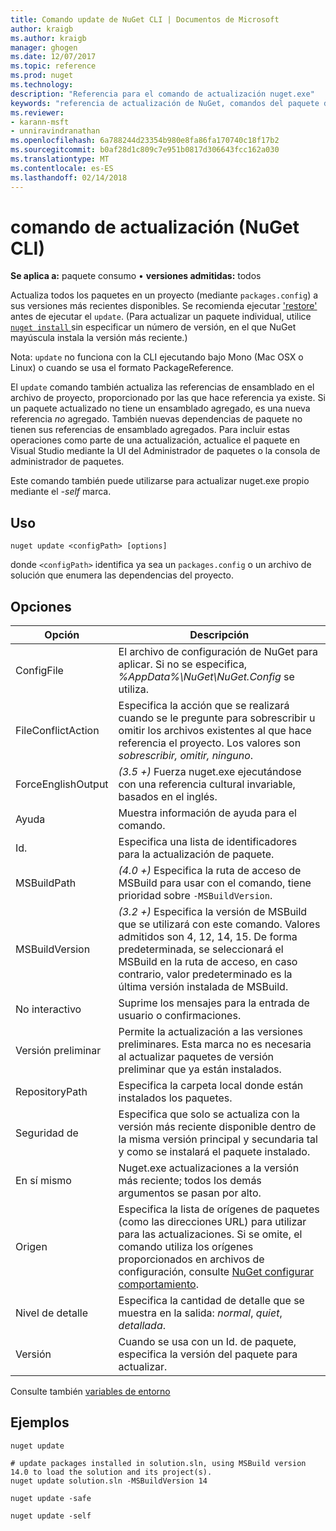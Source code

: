 ```yaml
---
title: Comando update de NuGet CLI | Documentos de Microsoft
author: kraigb
ms.author: kraigb
manager: ghogen
ms.date: 12/07/2017
ms.topic: reference
ms.prod: nuget
ms.technology: 
description: "Referencia para el comando de actualización nuget.exe"
keywords: "referencia de actualización de NuGet, comandos del paquete de actualización"
ms.reviewer:
- karann-msft
- unniravindranathan
ms.openlocfilehash: 6a788244d23354b980e8fa86fa170740c18f17b2
ms.sourcegitcommit: b0af28d1c809c7e951b0817d306643fcc162a030
ms.translationtype: MT
ms.contentlocale: es-ES
ms.lasthandoff: 02/14/2018
---
```

# <a name="update-command-nuget-cli"></a>comando de actualización (NuGet CLI)

**Se aplica a:** paquete consumo &bullet; **versiones admitidas:** todos

Actualiza todos los paquetes en un proyecto (mediante `packages.config`) a sus versiones más recientes disponibles. Se recomienda ejecutar ['restore'](cli-ref-restore.md) antes de ejecutar el `update`. (Para actualizar un paquete individual, utilice [ `nuget install` ](cli-ref-install.md) sin especificar un número de versión, en el que NuGet mayúscula instala la versión más reciente.)

Nota: `update` no funciona con la CLI ejecutando bajo Mono (Mac OSX o Linux) o cuando se usa el formato PackageReference.

El `update` comando también actualiza las referencias de ensamblado en el archivo de proyecto, proporcionado por las que hace referencia ya existe. Si un paquete actualizado no tiene un ensamblado agregado, es una nueva referencia *no* agregado. También nuevas dependencias de paquete no tienen sus referencias de ensamblado agregados. Para incluir estas operaciones como parte de una actualización, actualice el paquete en Visual Studio mediante la UI del Administrador de paquetes o la consola de administrador de paquetes.

Este comando también puede utilizarse para actualizar nuget.exe propio mediante el *-self* marca.

## <a name="usage"></a>Uso

```cli
nuget update <configPath> [options]
```

donde `<configPath>` identifica ya sea un `packages.config` o un archivo de solución que enumera las dependencias del proyecto.

## <a name="options"></a>Opciones

| Opción | Descripción |
| --- | --- |
| ConfigFile | El archivo de configuración de NuGet para aplicar. Si no se especifica, *%AppData%\NuGet\NuGet.Config* se utiliza. |
| FileConflictAction | Especifica la acción que se realizará cuando se le pregunte para sobrescribir u omitir los archivos existentes al que hace referencia el proyecto. Los valores son *sobrescribir, omitir, ninguno*. |
| ForceEnglishOutput | *(3.5 +)*  Fuerza nuget.exe ejecutándose con una referencia cultural invariable, basados en el inglés. |
| Ayuda | Muestra información de ayuda para el comando. |
| Id. | Especifica una lista de identificadores para la actualización de paquete. |
| MSBuildPath | *(4.0 +)*  Especifica la ruta de acceso de MSBuild para usar con el comando, tiene prioridad sobre `-MSBuildVersion`. |
| MSBuildVersion | *(3.2 +)*  Especifica la versión de MSBuild que se utilizará con este comando. Valores admitidos son 4, 12, 14, 15. De forma predeterminada, se seleccionará el MSBuild en la ruta de acceso, en caso contrario, valor predeterminado es la última versión instalada de MSBuild. |
| No interactivo | Suprime los mensajes para la entrada de usuario o confirmaciones. |
| Versión preliminar | Permite la actualización a las versiones preliminares. Esta marca no es necesaria al actualizar paquetes de versión preliminar que ya están instalados. |
| RepositoryPath | Especifica la carpeta local donde están instalados los paquetes. |
| Seguridad de | Especifica que solo se actualiza con la versión más reciente disponible dentro de la misma versión principal y secundaria tal y como se instalará el paquete instalado. |
| En sí mismo | Nuget.exe actualizaciones a la versión más reciente; todos los demás argumentos se pasan por alto. |
| Origen | Especifica la lista de orígenes de paquetes (como las direcciones URL) para utilizar para las actualizaciones. Si se omite, el comando utiliza los orígenes proporcionados en archivos de configuración, consulte [NuGet configurar comportamiento](../consume-packages/configuring-nuget-behavior.md). |
| Nivel de detalle | Especifica la cantidad de detalle que se muestra en la salida: *normal*, *quiet*, *detallada*. |
| Versión | Cuando se usa con un Id. de paquete, especifica la versión del paquete para actualizar. |

Consulte también [variables de entorno](cli-ref-environment-variables.md)

## <a name="examples"></a>Ejemplos

```cli
nuget update

# update packages installed in solution.sln, using MSBuild version 14.0 to load the solution and its project(s).
nuget update solution.sln -MSBuildVersion 14

nuget update -safe

nuget update -self
```
